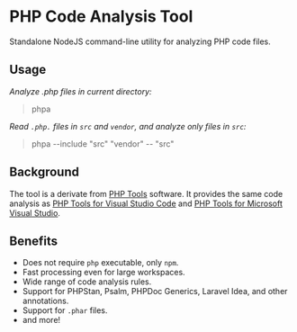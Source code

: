 # PHP Code Analysis Tool

Standalone NodeJS command-line utility for analyzing PHP code files.

## Usage

_Analyze .php files in current directory:_

> phpa

_Read `.php.` files in `src` and `vendor`, and analyze only files in `src`:_

> phpa --include "src" "vendor" -- "src"

## Background

The tool is a derivate from [PHP Tools](https://www.devsense.com/) software. It provides the same code analysis as [PHP Tools for Visual Studio Code](https://docs.devsense.com/vscode/problems/) and [PHP Tools for Microsoft Visual Studio](https://docs.devsense.com/vs/code%20validation/diagnostics/).

## Benefits

- Does not require `php` executable, only `npm`.
- Fast processing even for large workspaces.
- Wide range of code analysis rules.
- Support for PHPStan, Psalm, PHPDoc Generics, Laravel Idea, and other annotations.
- Support for `.phar` files.
- and more!

